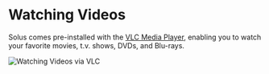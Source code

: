 # Watching Videos

Solus comes pre-installed with the [VLC Media Player](http://www.videolan.org/vlc/index.html), enabling you to watch your favorite movies, t.v. shows, DVDs, and Blu-rays.

![Watching Videos via VLC](images/help-center/common-tasks/watching-videos/vlc.jpg)